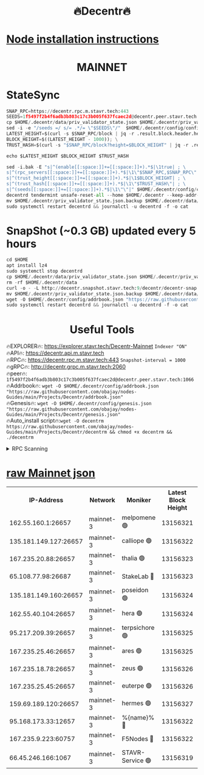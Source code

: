<h1 align="center"> 🔥Decentr🔥</h1>

[Node installation instructions](https://github.com/obajay/nodes-Guides/tree/main/Projects/Decentr)
=
<h1 align="center"> MAINNET</h1>

# StateSync
```python
SNAP_RPC=https://decentr.rpc.m.stavr.tech:443
SEEDS=1f5497f2b4f6adb3b803c17c3b005f637fcaec2d@decentr.peer.stavr.tech:1066
cp $HOME/.decentr/data/priv_validator_state.json $HOME/.decentr/priv_validator_state.json.backup
sed -i -e "/seeds =/ s/= .*/= \"$SEEDS\"/"  $HOME/.decentr/config/config.toml
LATEST_HEIGHT=$(curl -s $SNAP_RPC/block | jq -r .result.block.header.height); \
BLOCK_HEIGHT=$((LATEST_HEIGHT - 1000)); \
TRUST_HASH=$(curl -s "$SNAP_RPC/block?height=$BLOCK_HEIGHT" | jq -r .result.block_id.hash)

echo $LATEST_HEIGHT $BLOCK_HEIGHT $TRUST_HASH

sed -i.bak -E "s|^(enable[[:space:]]+=[[:space:]]+).*$|\1true| ; \
s|^(rpc_servers[[:space:]]+=[[:space:]]+).*$|\1\"$SNAP_RPC,$SNAP_RPC\"| ; \
s|^(trust_height[[:space:]]+=[[:space:]]+).*$|\1$BLOCK_HEIGHT| ; \
s|^(trust_hash[[:space:]]+=[[:space:]]+).*$|\1\"$TRUST_HASH\"| ; \
s|^(seeds[[:space:]]+=[[:space:]]+).*$|\1\"\"|" $HOME/.decentr/config/config.toml
decentrd tendermint unsafe-reset-all --home $HOME/.decentr --keep-addr-book
mv $HOME/.decentr/priv_validator_state.json.backup $HOME/.decentr/data/priv_validator_state.json
sudo systemctl restart decentrd && journalctl -u decentrd -f -o cat
```
# SnapShot (~0.3 GB) updated every 5 hours
```python
cd $HOME
apt install lz4
sudo systemctl stop decentrd
cp $HOME/.decentr/data/priv_validator_state.json $HOME/.decentr/priv_validator_state.json.backup
rm -rf $HOME/.decentr/data
curl -o - -L http://decentr.snapshot.stavr.tech:9/decentr/decentr-snap.tar.lz4 | lz4 -c -d - | tar -x -C $HOME/.decentr --strip-components 2
mv $HOME/.decentr/priv_validator_state.json.backup $HOME/.decentr/data/priv_validator_state.json
wget -O $HOME/.decentr/config/addrbook.json "https://raw.githubusercontent.com/obajay/nodes-Guides/main/Projects/Decentr/addrbook.json"
sudo systemctl restart decentrd && journalctl -u decentrd -f -o cat
```

 <h1 align="center"> Useful Tools</h1>

🔥EXPLORER🔥:     https://explorer.stavr.tech/Decentr-Mainnet        `Indexer "ON"` \
🔥API🔥:          https://decentr.api.m.stavr.tech \
🔥RPC🔥:          https://decentr.rpc.m.stavr.tech:443              `Snapshot-interval = 1000` \
🔥gRPC🔥:         http://decentr.grpc.m.stavr.tech:2060 \
🔥peer🔥:         `1f5497f2b4f6adb3b803c17c3b005f637fcaec2d@decentr.peer.stavr.tech:1066` \
🔥Addrbook🔥:  `wget -O $HOME/.decentr/config/addrbook.json "https://raw.githubusercontent.com/obajay/nodes-Guides/main/Projects/Decentr/addrbook.json"` \
🔥Genesis🔥:  `wget -O $HOME/.decentr/config/genesis.json "https://raw.githubusercontent.com/obajay/nodes-Guides/main/Projects/Decentr/genesis.json"` \
🔥Auto_install script🔥:`wget -O decentrm https://raw.githubusercontent.com/obajay/nodes-Guides/main/Projects/Decentr/decentrm && chmod +x decentrm && ./decentrm`

<details>
<summary>RPC Scanning</summary>

<h2 align="center"> We scan nodes in real time every 4 hours. And we provide the final result of RPC endpoints.
We cannot influence the operation of these nodes in any way. </h2>


```python
If Voting Power is higher than 0 --> then the Node is a validator of the network and may be subject to attack and be a potential threat to the chain.
```
```python
We marked such validators with a red symbol
```

</details>

[raw Mainnet json](https://rpc-check.decentrm.stavr.tech/decentrm/rpc-decentrm-result.json)
=



<table><tr><th>IP-Address</th><th>Network</th><th>Moniker</th><th>Latest Block Height</th><th>Earliest Block Height</th><th>Catching Up</th><th>Tx Index</th><th>Voting Power</th><th>Scan Time</th></tr><tr><td>162.55.160.1:26657</td><td>mainnet-3</td><td>melpomene 🟢</td><td>13156321</td><td>1688950</td><td>False</td><td>on</td><td>0</td><td>2024-03-03T16:35:04.711319791UTC</td></tr><tr><td>135.181.149.127:26657</td><td>mainnet-3</td><td>calliope 🟢</td><td>13156322</td><td>1688950</td><td>False</td><td>on</td><td>0</td><td>2024-03-03T16:35:07.058598718UTC</td></tr><tr><td>167.235.20.88:26657</td><td>mainnet-3</td><td>thalia 🟢</td><td>13156323</td><td>1688950</td><td>False</td><td>on</td><td>0</td><td>2024-03-03T16:35:12.609383538UTC</td></tr><tr><td>65.108.77.98:26687</td><td>mainnet-3</td><td>StakeLab 🔴</td><td>13156323</td><td>1688950</td><td>False</td><td>on</td><td>5499023</td><td>2024-03-03T16:35:13.040083519UTC</td></tr><tr><td>135.181.149.160:26657</td><td>mainnet-3</td><td>poseidon 🟢</td><td>13156324</td><td>1688950</td><td>False</td><td>on</td><td>0</td><td>2024-03-03T16:35:17.712589244UTC</td></tr><tr><td>162.55.40.104:26657</td><td>mainnet-3</td><td>hera 🟢</td><td>13156324</td><td>1688950</td><td>False</td><td>on</td><td>0</td><td>2024-03-03T16:35:19.983561714UTC</td></tr><tr><td>95.217.209.39:26657</td><td>mainnet-3</td><td>terpsichore 🟢</td><td>13156325</td><td>1688950</td><td>False</td><td>on</td><td>0</td><td>2024-03-03T16:35:24.367189271UTC</td></tr><tr><td>167.235.25.46:26657</td><td>mainnet-3</td><td>ares 🟢</td><td>13156325</td><td>1688950</td><td>False</td><td>on</td><td>0</td><td>2024-03-03T16:35:28.657913169UTC</td></tr><tr><td>167.235.18.78:26657</td><td>mainnet-3</td><td>zeus 🟢</td><td>13156326</td><td>1688950</td><td>False</td><td>on</td><td>0</td><td>2024-03-03T16:35:30.961057833UTC</td></tr><tr><td>167.235.25.45:26657</td><td>mainnet-3</td><td>euterpe 🟢</td><td>13156326</td><td>1688950</td><td>False</td><td>on</td><td>0</td><td>2024-03-03T16:35:33.246814512UTC</td></tr><tr><td>159.69.189.120:26657</td><td>mainnet-3</td><td>hermes 🟢</td><td>13156327</td><td>1688950</td><td>False</td><td>on</td><td>0</td><td>2024-03-03T16:35:35.521691901UTC</td></tr><tr><td>95.168.173.33:12657</td><td>mainnet-3</td><td>%{name}% 🔴</td><td>13156322</td><td>8964001</td><td>False</td><td>on</td><td>4277975</td><td>2024-03-03T16:35:08.097615314UTC</td></tr><tr><td>167.235.9.223:60757</td><td>mainnet-3</td><td>F5Nodes 🔴</td><td>13156322</td><td>12380001</td><td>False</td><td>off</td><td>562</td><td>2024-03-03T16:35:08.332240951UTC</td></tr><tr><td>66.45.246.166:1067</td><td>mainnet-3</td><td>STAVR-Service 🟢</td><td>13156319</td><td>13153001</td><td>False</td><td>on</td><td>0</td><td>2024-03-03T16:35:07.620379326UTC</td></tr></table>
